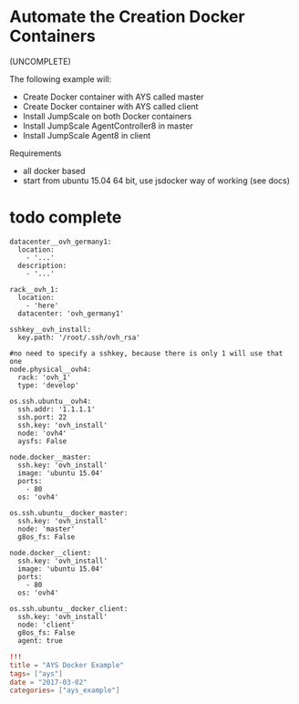 # Automate the Creation Docker Containers

(UNCOMPLETE)

The following example will:

- Create Docker container with AYS called master
- Create Docker container with AYS called client
- Install JumpScale on both Docker containers
- Install JumpScale AgentController8 in master
- Install JumpScale Agent8 in client

Requirements

- all docker based
- start from ubuntu 15.04 64 bit, use jsdocker way of working (see docs)

# todo complete

```
datacenter__ovh_germany1:
  location:
    - '...'
  description:
    - '...'

rack__ovh_1:
  location:
    - 'here'
  datacenter: 'ovh_germany1'

sshkey__ovh_install:
  key.path: '/root/.ssh/ovh_rsa'

#no need to specify a sshkey, because there is only 1 will use that one
node.physical__ovh4:
  rack: 'ovh_1'
  type: 'develop'

os.ssh.ubuntu__ovh4:
  ssh.addr: '1.1.1.1'
  ssh.port: 22
  ssh.key: 'ovh_install'
  node: 'ovh4'
  aysfs: False

node.docker__master:
  ssh.key: 'ovh_install'
  image: 'ubuntu 15.04'
  ports:
    - 80
  os: 'ovh4'

os.ssh.ubuntu__docker_master:
  ssh.key: 'ovh_install'
  node: 'master'
  g8os_fs: False

node.docker__client:
  ssh.key: 'ovh_install'
  image: 'ubuntu 15.04'
  ports:
    - 80
  os: 'ovh4'

os.ssh.ubuntu__docker_client:
  ssh.key: 'ovh_install'
  node: 'client'
  g8os_fs: False
  agent: true
```

```toml
!!!
title = "AYS Docker Example"
tags= ["ays"]
date = "2017-03-02"
categories= ["ays_example"]
```
